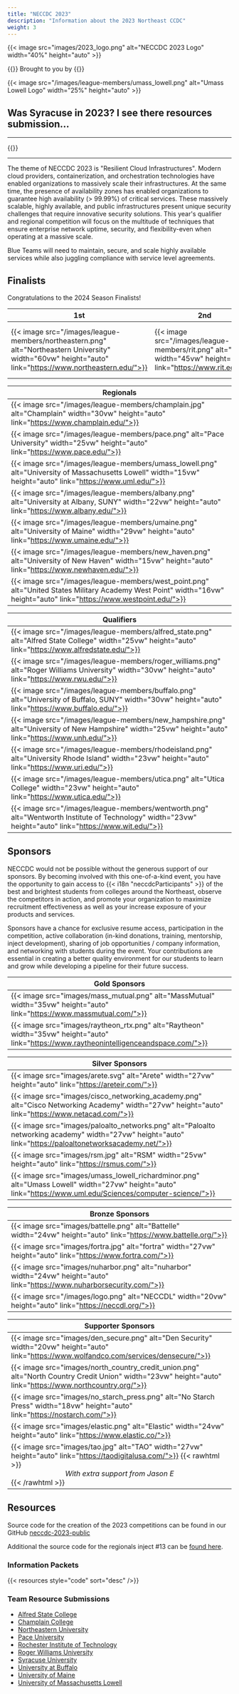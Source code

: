 ```yaml
---
title: "NECCDC 2023"
description: "Information about the 2023 Northeast CCDC"
weight: 3
---
```


{{< image src="images/2023_logo.png" alt="NECCDC 2023 Logo" width="40%" height="auto" >}}

{{<intro>}}
Brought to you by
{{</intro>}}

{{< image src="/images/league-members/umass_lowell.png" alt="Umass Lowell Logo" width="25%" height="auto" >}}

## Was Syracuse in 2023? I see there resources submission...

---

{{<toc>}}

---

The theme of NECCDC 2023 is "Resilient Cloud Infrastructures".  Modern cloud providers, containerization, and orchestration technologies have enabled organizations to massively scale their infrastructures. At the same time, the presence of availability zones has enabled organizations to guarantee high availability (> 99.99%) of critical services. These massively scalable, highly available, and public infrastructures present unique security challenges that require innovative security solutions. This year's qualifier and regional competition will focus on the multitude of techniques that ensure enterprise network uptime, security, and flexibility-even when operating at a massive scale. 

Blue Teams will need to maintain, secure, and scale highly available services while also juggling compliance with service level agreements.

## Finalists

Congratulations to the 2024 Season Finalists!

| **1st** | **2nd** | **3rd** |
| - | - | - |
| {{< image src="/images/league-members/northeastern.png" alt="Northeastern University" width="60vw" height="auto" link="https://www.northeastern.edu/">}} | {{< image src="/images/league-members/rit.png" alt="RIT" width="45vw" height="auto" link="https://www.rit.edu/">}} | {{< image src="/images/league-members/umass_amherst.png" alt="University of Massachusetts Amherst" width="55vw" height="auto" link="https://www.umass.edu/">}} |

| **Regionals** |
| - |
| {{< image src="/images/league-members/champlain.jpg" alt="Champlain" width="30vw" height="auto" link="https://www.champlain.edu/">}} |
| {{< image src="/images/league-members/pace.png" alt="Pace University" width="25vw" height="auto" link="https://www.pace.edu/">}} |
| {{< image src="/images/league-members/umass_lowell.png" alt="University of Massachusetts Lowell" width="15vw" height="auto" link="https://www.uml.edu/">}} |
| {{< image src="/images/league-members/albany.png" alt="University at Albany, SUNY" width="22vw" height="auto" link="https://www.albany.edu/">}} |
| {{< image src="/images/league-members/umaine.png" alt="University of Maine" width="29vw" height="auto" link="https://www.umaine.edu/">}} |
| {{< image src="/images/league-members/new_haven.png" alt="University of New Haven" width="15vw" height="auto" link="https://www.newhaven.edu/">}} |
| {{< image src="/images/league-members/west_point.png" alt="United States Military Academy West Point" width="16vw" height="auto" link="https://www.westpoint.edu/">}} |

| **Qualifiers** |
| - |
| {{< image src="/images/league-members/alfred_state.png" alt="Alfred State College" width="25vw" height="auto" link="https://www.alfredstate.edu/">}} |
| {{< image src="/images/league-members/roger_williams.png" alt="Roger Williams University" width="30vw" height="auto" link="https://www.rwu.edu/">}} |
| {{< image src="/images/league-members/buffalo.png" alt="University of Buffalo, SUNY" width="30vw" height="auto" link="https://www.buffalo.edu/">}} |
| {{< image src="/images/league-members/new_hampshire.png" alt="University of New Hampshire" width="25vw" height="auto" link="https://www.unh.edu/">}} |
| {{< image src="/images/league-members/rhodeisland.png" alt="University Rhode Island" width="23vw" height="auto" link="https://www.uri.edu/">}} |
| {{< image src="/images/league-members/utica.png" alt="Utica College" width="23vw" height="auto" link="https://www.utica.edu/">}} |
| {{< image src="/images/league-members/wentworth.png" alt="Wentworth Institute of Technology" width="23vw" height="auto" link="https://www.wit.edu/">}} |

## Sponsors

NECCDC would not be possible without the generous support of our sponsors. By becoming involved with this one-of-a-kind event, you have the opportunity to gain access to {{< i18n "neccdcParticipants" >}} of the best and brightest students from colleges around the Northeast, observe the competitors in action, and promote your organization to maximize recruitment effectiveness as well as your increase exposure of your products and services.

Sponsors have a chance for exclusive resume access, participation in the competition, active collaboration (in-kind donations, training, mentorship, inject development), sharing of job opportunities / company information, and networking with students during the event. Your contributions are essential in creating a better quality environment for our students to learn and grow while developing a pipeline for their future success.

| **Gold Sponsors** |
| - |
| {{< image src="images/mass_mutual.png" alt="MassMutual" width="35vw" height="auto" link="https://www.massmutual.com/">}} |
| {{< image src="images/raytheon_rtx.png" alt="Raytheon" width="35vw" height="auto" link="https://www.raytheonintelligenceandspace.com/">}} |

| **Silver Sponsors** |
| - |
| {{< image src="images/arete.svg" alt="Arete" width="27vw" height="auto" link="https://areteir.com/">}} |
| {{< image src="images/cisco_networking_academy.png" alt="Cisco Networking Academy" width="27vw" height="auto" link="https://www.netacad.com/">}} |
| {{< image src="images/paloalto_networks.png" alt="Paloalto networking academy" width="27vw" height="auto" link="https://paloaltonetworksacademy.net/">}} |
| {{< image src="images/rsm.jpg" alt="RSM" width="25vw" height="auto" link="https://rsmus.com/">}} |
| {{< image src="images/umass_lowell_richardminor.png" alt="Umass Lowell" width="27vw" height="auto" link="https://www.uml.edu/Sciences/computer-science/">}} |

| **Bronze Sponsors** |
| - |
| {{< image src="images/battelle.png" alt="Battelle" width="24vw" height="auto" link="https://www.battelle.org/">}} |
| {{< image src="images/fortra.jpg" alt="fortra" width="27vw" height="auto" link="https://www.fortra.com/">}} |
| {{< image src="images/nuharbor.png" alt="nuharbor" width="24vw" height="auto" link="https://www.nuharborsecurity.com/">}} |
| {{< image src="/images/logo.png" alt="NECCDL" width="20vw" height="auto" link="https://neccdl.org/">}} |

| **Supporter Sponsors** |
| - |
| {{< image src="images/den_secure.png" alt="Den Security" width="20vw" height="auto" link="https://www.wolfandco.com/services/densecure/">}} |
| {{< image src="images/north_country_credit_union.png" alt="North Country Credit Union" width="23vw" height="auto" link="https://www.northcountry.org/">}} |
| {{< image src="images/no_starch_press.png" alt="No Starch Press" width="18vw" height="auto" link="https://nostarch.com/">}} |
| {{< image src="images/elastic.png" alt="Elastic" width="24vw" height="auto" link="https://www.elastic.co/">}} |
| {{< image src="images/tao.jpg" alt="TAO" width="27vw" height="auto" link="https://taodigitalusa.com/">}} {{< rawhtml >}}<center><i>With extra support from Jason E</i></center>{{< /rawhtml >}} |

## Resources

Source code for the creation of the 2023 competitions can be found in our GitHub [neccdc-2023-public](https://github.com/NE-Collegiate-Cyber-Defense-League/neccdc-2023-public/)

Additional the source code for the regionals inject #13 can be [found here](https://github.com/andrew-aiken/neccdl-2023-R13-webapp).

### Information Packets

{{< resources style="code" sort="desc" />}}

### Team Resource Submissions

- [Alfred State College](https://github.com/CITAlfredState/CyberSecTeamScriptingRepo)
- [Champlain College](https://github.com/ChamplainCCDC/NECCDC2022)
- [Northeastern University](https://github.com/nuccdc/tools)
- [Pace University](https://github.com/bergcybersec/pace-ccdc-2023)
- [Rochester Institute of Technology](https://github.com/orgs/CCDC-RIT/repositories)
- [Roger Williams University](https://github.com/CIC-RWU/CIC-Scripts)
- [Syracuse University](https://github.com/suinfosecclub/ccdc-2023)
- [University at Buffalo](https://github.com/ubnetdef/CCDC)
- [University of Maine](https://github.com/UMCST/CCDC2023-UMaine-Playbook)
- [University of Massachusetts Lowell](https://github.com/UML-Cyber-Security/ccdc2023)
